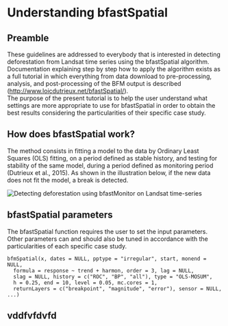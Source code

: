 # Understanding bfastSpatial

## Preamble
These guidelines are addressed to everybody that is interested in detecting deforestation from Landsat time series using the bfastSpatial algorithm. 
Documentation explaining step by step how to apply the algorithm exists as a full tutorial in which everything from data download to pre-processing, analysis, and post-processing of the BFM output is described (http://www.loicdutrieux.net/bfastSpatial/).  
The purpose of the present tutorial is to help the user understand what settings are more appropriate to use for bfastSpatial in order to obtain the best results considering the particularities of their specific case study.

## How does bfastSpatial work?
The method consists in fitting a model to the data by Ordinary Least Squares (OLS) fitting, on a period defined as stable history, and testing for stability of the same model, during a period defined as monitoring period (Dutrieux et al., 2015). As shown in the illustration below, if the new data does not fit the model, a break is detected.

![Detecting deforestation using bfastMonitor on Landsat time-series](https://github.com/rosca002/Testing_BFAST_settings/blob/master/amedium.gif) 

## bfastSpatial parameters
The bfastSpatial function requires the user to set the input parameters. Other parameters can and should also be tuned in accordance with the particularities of each specific case study.

```{r, eval=FALSE}
bfmSpatial(x, dates = NULL, pptype = "irregular", start, monend = NULL,
  formula = response ~ trend + harmon, order = 3, lag = NULL,
  slag = NULL, history = c("ROC", "BP", "all"), type = "OLS-MOSUM",
  h = 0.25, end = 10, level = 0.05, mc.cores = 1,
  returnLayers = c("breakpoint", "magnitude", "error"), sensor = NULL, ...)                                       
```

## vddfvfdvfd
